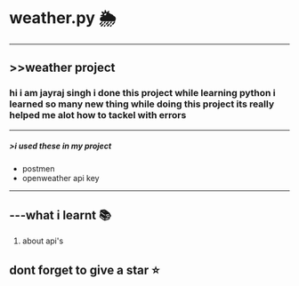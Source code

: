# weather.py &#127782;&#65039;
--------------
## >>weather project
### hi i am jayraj singh i done this project while learning python i learned so many new thing while doing this project its really helped me alot how to tackel with errors 
-----
##### >i used these in my project 
- postmen
- openweather api key
-------
## ---what i learnt &#128218;

1. about api's

## dont forget to give a star &#11088;

